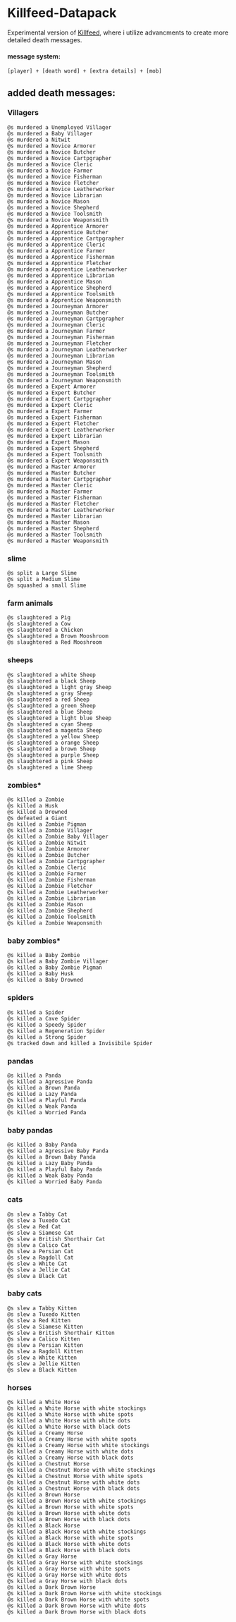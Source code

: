 # Killfeed-Datapack
Experimental version of [Killfeed](https://github.com/LeonNikolai/Killfeed-Datapack), where i utilize advancments to create more detailed death messages.
#### message system:
```[player] + [death word] + [extra details] + [mob]```
## added death messages:
### Villagers
```
@s murdered a Unemployed Villager
@s murdered a Baby Villager
@s murdered a Nitwit
@s murdered a Novice Armorer
@s murdered a Novice Butcher
@s murdered a Novice Cartpgrapher
@s murdered a Novice Cleric
@s murdered a Novice Farmer
@s murdered a Novice Fisherman
@s murdered a Novice Fletcher
@s murdered a Novice Leatherworker
@s murdered a Novice Librarian
@s murdered a Novice Mason
@s murdered a Novice Shepherd
@s murdered a Novice Toolsmith
@s murdered a Novice Weaponsmith
@s murdered a Apprentice Armorer
@s murdered a Apprentice Butcher
@s murdered a Apprentice Cartpgrapher
@s murdered a Apprentice Cleric
@s murdered a Apprentice Farmer
@s murdered a Apprentice Fisherman
@s murdered a Apprentice Fletcher
@s murdered a Apprentice Leatherworker
@s murdered a Apprentice Librarian
@s murdered a Apprentice Mason
@s murdered a Apprentice Shepherd
@s murdered a Apprentice Toolsmith
@s murdered a Apprentice Weaponsmith
@s murdered a Journeyman Armorer
@s murdered a Journeyman Butcher
@s murdered a Journeyman Cartpgrapher
@s murdered a Journeyman Cleric
@s murdered a Journeyman Farmer
@s murdered a Journeyman Fisherman
@s murdered a Journeyman Fletcher
@s murdered a Journeyman Leatherworker
@s murdered a Journeyman Librarian
@s murdered a Journeyman Mason
@s murdered a Journeyman Shepherd
@s murdered a Journeyman Toolsmith
@s murdered a Journeyman Weaponsmith
@s murdered a Expert Armorer
@s murdered a Expert Butcher
@s murdered a Expert Cartpgrapher
@s murdered a Expert Cleric
@s murdered a Expert Farmer
@s murdered a Expert Fisherman
@s murdered a Expert Fletcher
@s murdered a Expert Leatherworker
@s murdered a Expert Librarian
@s murdered a Expert Mason
@s murdered a Expert Shepherd
@s murdered a Expert Toolsmith
@s murdered a Expert Weaponsmith
@s murdered a Master Armorer
@s murdered a Master Butcher
@s murdered a Master Cartpgrapher
@s murdered a Master Cleric
@s murdered a Master Farmer
@s murdered a Master Fisherman
@s murdered a Master Fletcher
@s murdered a Master Leatherworker
@s murdered a Master Librarian
@s murdered a Master Mason
@s murdered a Master Shepherd
@s murdered a Master Toolsmith
@s murdered a Master Weaponsmith
```

### slime
```
@s split a Large Slime
@s split a Medium Slime
@s squashed a small Slime
```

### farm animals
```
@s slaughtered a Pig
@s slaughtered a Cow
@s slaughtered a Chicken
@s slaughtered a Brown Mooshroom
@s slaughtered a Red Mooshroom
```
### sheeps
```
@s slaughtered a white Sheep
@s slaughtered a black Sheep
@s slaughtered a light gray Sheep
@s slaughtered a gray Sheep
@s slaughtered a red Sheep
@s slaughtered a green Sheep
@s slaughtered a blue Sheep
@s slaughtered a light blue Sheep
@s slaughtered a cyan Sheep
@s slaughtered a magenta Sheep
@s slaughtered a yellow Sheep
@s slaughtered a orange Sheep
@s slaughtered a brown Sheep
@s slaughtered a purple Sheep
@s slaughtered a pink Sheep
@s slaughtered a lime Sheep
```
### zombies*
```
@s killed a Zombie
@s killed a Husk
@s killed a Drowned
@s defeated a Giant
@s killed a Zombie Pigman
@s killed a Zombie Villager
@s killed a Zombie Baby Villager
@s killed a Zombie Nitwit
@s killed a Zombie Armorer
@s killed a Zombie Butcher
@s killed a Zombie Cartpgrapher
@s killed a Zombie Cleric
@s killed a Zombie Farmer
@s killed a Zombie Fisherman
@s killed a Zombie Fletcher
@s killed a Zombie Leatherworker
@s killed a Zombie Librarian
@s killed a Zombie Mason
@s killed a Zombie Shepherd
@s killed a Zombie Toolsmith
@s killed a Zombie Weaponsmith
```
### baby zombies*
```
@s killed a Baby Zombie
@s killed a Baby Zombie Villager
@s killed a Baby Zombie Pigman
@s killed a Baby Husk
@s killed a Baby Drowned
```
### spiders
```
@s killed a Spider
@s killed a Cave Spider
@s killed a Speedy Spider
@s killed a Regeneration Spider
@s killed a Strong Spider
@s tracked down and killed a Invisibile Spider
```
### pandas
```
@s killed a Panda
@s killed a Agressive Panda
@s killed a Brown Panda
@s killed a Lazy Panda
@s killed a Playful Panda
@s killed a Weak Panda
@s killed a Worried Panda
```
### baby pandas
```
@s killed a Baby Panda
@s killed a Agressive Baby Panda
@s killed a Brown Baby Panda
@s killed a Lazy Baby Panda
@s killed a Playful Baby Panda
@s killed a Weak Baby Panda
@s killed a Worried Baby Panda
```
### cats
```
@s slew a Tabby Cat
@s slew a Tuxedo Cat
@s slew a Red Cat
@s slew a Siamese Cat
@s slew a British Shorthair Cat
@s slew a Calico Cat
@s slew a Persian Cat
@s slew a Ragdoll Cat
@s slew a White Cat
@s slew a Jellie Cat
@s slew a Black Cat
```
### baby cats
```
@s slew a Tabby Kitten
@s slew a Tuxedo Kitten
@s slew a Red Kitten
@s slew a Siamese Kitten
@s slew a British Shorthair Kitten
@s slew a Calico Kitten
@s slew a Persian Kitten
@s slew a Ragdoll Kitten
@s slew a White Kitten
@s slew a Jellie Kitten
@s slew a Black Kitten
```
### horses
```
@s killed a White Horse
@s killed a White Horse with white stockings
@s killed a White Horse with white spots
@s killed a White Horse with white dots
@s killed a White Horse with black dots
@s killed a Creamy Horse
@s killed a Creamy Horse with white spots
@s killed a Creamy Horse with white stockings
@s killed a Creamy Horse with white dots
@s killed a Creamy Horse with black dots
@s killed a Chestnut Horse
@s killed a Chestnut Horse with white stockings
@s killed a Chestnut Horse with white spots
@s killed a Chestnut Horse with white dots
@s killed a Chestnut Horse with black dots
@s killed a Brown Horse
@s killed a Brown Horse with white stockings
@s killed a Brown Horse with white spots
@s killed a Brown Horse with white dots
@s killed a Brown Horse with black dots
@s killed a Black Horse
@s killed a Black Horse with white stockings
@s killed a Black Horse with white spots
@s killed a Black Horse with white dots
@s killed a Black Horse with black dots
@s killed a Gray Horse
@s killed a Gray Horse with white stockings
@s killed a Gray Horse with white spots
@s killed a Gray Horse with white dots
@s killed a Gray Horse with black dots
@s killed a Dark Brown Horse
@s killed a Dark Brown Horse with white stockings
@s killed a Dark Brown Horse with white spots
@s killed a Dark Brown Horse with white dots
@s killed a Dark Brown Horse with black dots
```